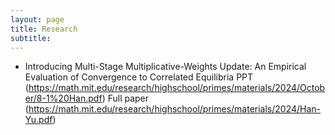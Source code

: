 ```yaml
---
layout: page
title: Research
subtitle: 
---
```

* Introducing Multi-Stage Multiplicative-Weights Update: An Empirical Evaluation of Convergence to Correlated Equilibria
     PPT (https://math.mit.edu/research/highschool/primes/materials/2024/October/8-1%20Han.pdf)
     Full paper (https://math.mit.edu/research/highschool/primes/materials/2024/Han-Yu.pdf)  
